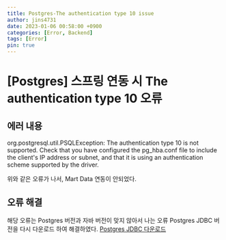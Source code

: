 ```yaml
---
title: Postgres-The authentication type 10 issue
author: jins4731
date: 2023-01-06 00:58:00 +0900
categories: [Error, Backend]
tags: [Error]
pin: true
---
```


# [Postgres] 스프링 연동 시 The authentication type 10 오류

## 에러 내용

org.postgresql.util.PSQLException: The authentication type 10 is not supported. Check that you have configured the pg_hba.conf file to include the client's IP address or subnet, and that it is using an authentication scheme supported by the driver.

위와 같은 오류가 나서, Mart Data 연동이 안되었다.

## 오류 해결

해당 오류는 Postgres 버전과 자바 버전이 맞지 않아서 나는 오류
Postgres JDBC 버전을 다시 다운로드 하여 해결하였다.
[Postgres JDBC 다운로드](https://jdbc.postgresql.org/download/)
